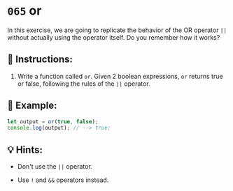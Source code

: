 # `065` or

In this exercise, we are going to replicate the behavior of the OR operator `||` without actually using the operator itself. Do you remember how it works?

## 📝 Instructions:

1. Write a function called `or`. Given 2 boolean expressions, `or` returns true or false, following the rules of the `||` operator.

## 📎 Example:

```Javascript
let output = or(true, false);
console.log(output); // --> true;
```

## 💡 Hints:

+ Don't use the `||` operator. 

+ Use `!` and `&&` operators instead.

